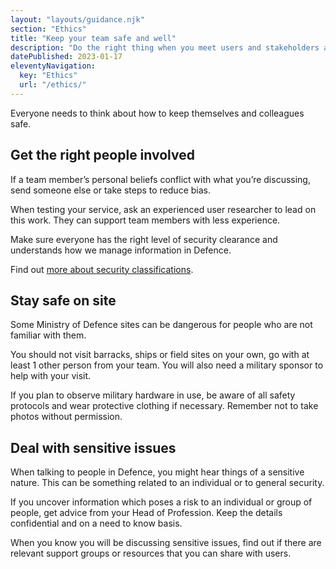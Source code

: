 ```yaml
---
layout: "layouts/guidance.njk"
section: "Ethics"
title: "Keep your team safe and well"
description: "Do the right thing when you meet users and stakeholders across Defence, and keep your team safe."
datePublished: 2023-01-17
eleventyNavigation:
  key: "Ethics"
  url: "/ethics/"
---
```


Everyone needs to think about how to keep themselves and colleagues safe. 

## Get the right people involved

If a team member’s personal beliefs conflict with what you’re discussing, send someone else or take steps to reduce bias. 

When testing your service, ask an experienced user researcher to lead on this work. They can support team members with less experience. 

Make sure everyone has the right level of security clearance and understands how we manage information in Defence. 

Find out [more about security classifications](https://servicemanual.digital.mod.uk/security/). 


## Stay safe on site

Some Ministry of Defence sites can be dangerous for people who are not familiar with them. 

You should not visit barracks, ships or field sites on your own, go with at least 1 other person from your team. You will also need a military sponsor to help with your visit. 

If you plan to observe military hardware in use, be aware of all safety protocols and wear protective clothing if necessary. Remember not to take photos without permission. 


## Deal with sensitive issues 

When talking to people in Defence, you might hear things of a sensitive nature. This can be something related to an individual or to general security.  

If you uncover information which poses a risk to an individual or group of people, get advice from your Head of Profession. Keep the details confidential and on a need to know basis.

When you know you will be discussing sensitive issues, find out if there are relevant support groups or resources that you can share with users.

